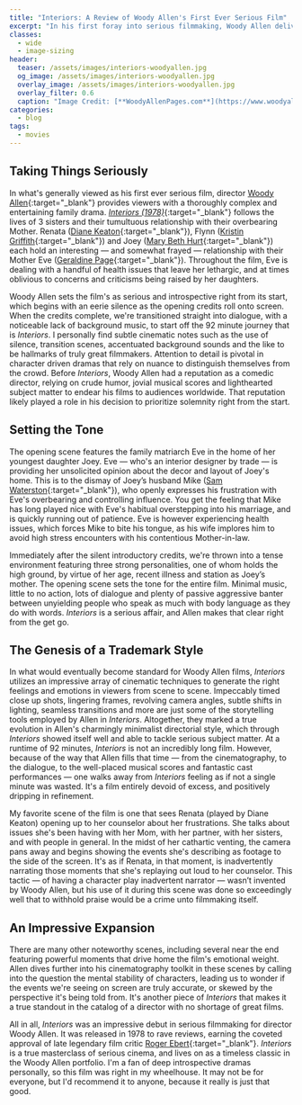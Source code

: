 ```yaml
---
title: "Interiors: A Review of Woody Allen's First Ever Serious Film"
excerpt: "In his first foray into serious filmmaking, Woody Allen delivers a deeply emotional dramatic masterpiece."
classes: 
  - wide
  - image-sizing
header:
  teaser: /assets/images/interiors-woodyallen.jpg
  og_image: /assets/images/interiors-woodyallen.jpg
  overlay_image: /assets/images/interiors-woodyallen.jpg
  overlay_filter: 0.6
  caption: "Image Credit: [**WoodyAllenPages.com**](https://www.woodyallenpages.com/wp-content/uploads/2016/07/interiors-1.jpg)"
categories:
  - blog
tags:
  - movies
---
```


<style>
  .page__hero--overlay {
      padding: 12em 0;
  }

  .image-sizing .page__hero--overlay{
    background-size: 100% 100%;
  }
</style>

## Taking Things Seriously

In what's generally viewed as his first ever serious film, director [Woody Allen](https://en.wikipedia.org/wiki/Woody_Allen){:target="_blank"} provides viewers with a thoroughly complex and entertaining family drama. [*Interiors (1978)*](https://en.wikipedia.org/wiki/Interiors){:target="_blank"} follows the lives of 3 sisters and their tumultuous relationship with their overbearing Mother. Renata ([Diane Keaton](https://en.wikipedia.org/wiki/Diane_Keaton){:target="_blank"}), Flynn ([Kristin Griffith](https://en.wikipedia.org/wiki/Kristin_Griffith){:target="_blank"}) and Joey ([Mary Beth Hurt](https://en.wikipedia.org/wiki/Mary_Beth_Hurt){:target="_blank"}) each hold an interesting — and somewhat frayed — relationship with their Mother Eve ([Geraldine Page](https://en.wikipedia.org/wiki/Geraldine_Page){:target="_blank"}). Throughout the film, Eve is dealing with a handful of health issues that leave her lethargic, and at times oblivious to concerns and criticisms being raised by her daughters.

Woody Allen sets the film's as serious and introspective right from its start, which begins with an eerie silence as the opening credits roll onto screen. When the credits complete, we're transitioned straight into dialogue, with a noticeable lack of background music, to start off the 92 minute journey that is *Interiors*. I personally find subtle cinematic notes such as the use of silence, transition scenes, accentuated background sounds and the like to be hallmarks of truly great filmmakers. Attention to detail is pivotal in character driven dramas that rely on nuance to distinguish themselves from the crowd. Before *Interiors*, Woody Allen had a reputation as a comedic director, relying on crude humor, jovial musical scores and lighthearted subject matter to endear his films to audiences worldwide. That reputation likely played a role in his decision to prioritize solemnity right from the start.

## Setting the Tone

The opening scene features the family matriarch Eve in the home of her youngest daughter Joey. Eve — who's an interior designer by trade — is providing her unsolicited opinion about the decor and layout of Joey's home. This is to the dismay of Joey’s husband Mike ([Sam Waterston](https://en.wikipedia.org/wiki/Sam_Waterston){:target="_blank"}), who openly expresses his frustration with Eve's overbearing and controlling influence. You get the feeling that Mike has long played nice with Eve's habitual overstepping into his marriage, and is quickly running out of patience. Eve is however experiencing health issues, which forces Mike to bite his tongue, as his wife implores him to avoid high stress encounters with his contentious Mother-in-law.

Immediately after the silent introductory credits, we're thrown into a tense environment featuring three strong personalities, one of whom holds the high ground, by virtue of her age, recent illness and station as Joey’s mother. The opening scene sets the tone for the entire film. Minimal music, little to no action, lots of dialogue and plenty of passive aggressive banter between unyielding people who speak as much with body language as they do with words. *Interiors* is a serious affair, and Allen makes that clear right from the get go.

## The Genesis of a Trademark Style

In what would eventually become standard for Woody Allen films, *Interiors* utilizes an impressive array of cinematic techniques to generate the right feelings and emotions in viewers from scene to scene. Impeccably timed close up shots, lingering frames, revolving camera angles, subtle shifts in lighting, seamless transitions and more are just some of the storytelling tools employed by Allen in *Interiors*. Altogether, they marked a true evolution in Allen's charmingly minimalist directorial style, which through *Interiors* showed itself well and able to tackle serious subject matter. At a runtime of 92 minutes, *Interiors* is not an incredibly long film. However, because of the way that Allen fills that time — from the cinematography, to the dialogue, to the well-placed musical scores and fantastic cast performances — one walks away from *Interiors* feeling as if not a single minute was wasted. It's a film entirely devoid of excess, and positively dripping in refinement.

My favorite scene of the film is one that sees Renata (played by Diane Keaton) opening up to her counselor about her frustrations. She talks about issues she's been having with her Mom, with her partner, with her sisters, and with people in general. In the midst of her cathartic venting, the camera pans away and begins showing the events she's describing as footage to the side of the screen. It's as if Renata, in that moment, is inadvertently narrating those moments that she's replaying out loud to her counselor. This tactic — of having a character play inadvertent narrator — wasn’t invented by Woody Allen, but his use of it during this scene was done so exceedingly well that to withhold praise would be a crime unto filmmaking itself.

## An Impressive Expansion

There are many other noteworthy scenes, including several near the end featuring powerful moments that drive home the film's emotional weight. Allen dives further into his cinematography toolkit in these scenes by calling into the question the mental stability of characters, leading us to wonder if the events we're seeing on screen are truly accurate, or skewed by the perspective it's being told from. It's another piece of *Interiors* that makes it a true standout in the catalog of a director with no shortage of great films.

All in all,  *Interiors* was an impressive debut in serious filmmaking for director Woody Allen. It was released in 1978 to rave reviews, earning the coveted approval of late legendary film critic [Roger Ebert](https://www.rogerebert.com/reviews/interiors-1978){:target="_blank"}. *Interiors* is a true masterclass of serious cinema, and lives on as a timeless classic in the Woody Allen portfolio. I'm a fan of deep introspective dramas personally, so this film was right in my wheelhouse. It may not be for everyone, but I'd recommend it to anyone, because it really is just that good.
